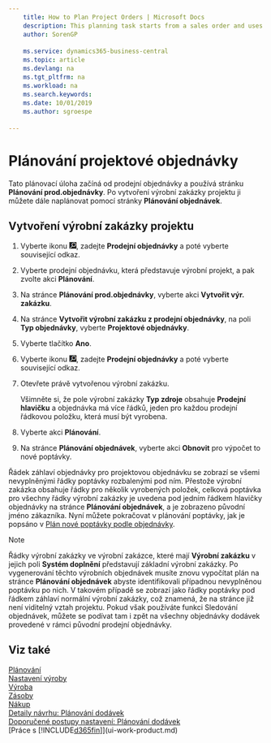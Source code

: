 ```yaml
---
    title: How to Plan Project Orders | Microsoft Docs
    description: This planning task starts from a sales order and uses the **Sales Order Planning** page. Once you have created a project production order, you can plan it further by using the **Order Planning** page.
    author: SorenGP

    ms.service: dynamics365-business-central
    ms.topic: article
    ms.devlang: na
    ms.tgt_pltfrm: na
    ms.workload: na
    ms.search.keywords:
    ms.date: 10/01/2019
    ms.author: sgroespe

---
```

# Plánování projektové objednávky
Tato plánovací úloha začíná od prodejní objednávky a používá stránku **Plánování prod.objednávky**. Po vytvoření výrobní zakázky projektu ji můžete dále naplánovat pomocí stránky **Plánování objednávek**.

## Vytvoření výrobní zakázky projektu

1. Vyberte ikonu ![Žárovky, která otevře funkci Řekněte mi](media/ui-search/search_small.png "Řekněte mi, co chcete dělat"), zadejte **Prodejní objednávky** a poté vyberte související odkaz.
2. Vyberte prodejní objednávku, která představuje výrobní projekt, a pak zvolte akci **Plánování**.
4. Na stránce **Plánování prod.objednávky**, vyberte akci **Vytvořit výr. zakázku**.
5. Na stránce **Vytvořit výrobní zakázku z prodejní objednávky**, na poli **Typ objednávky**, vyberte **Projektové objednávky**.
6. Vyberte tlačítko **Ano**.
7. Vyberte ikonu ![Žárovky, která otevře funkci Řekněte mi](media/ui-search/search_small.png "Řekněte mi, co chcete dělat"), zadejte **Prodejní objednávky** a poté vyberte související odkaz.
8. Otevřete právě vytvořenou výrobní zakázku.

   Všimněte si, že pole výrobní zakázky **Typ zdroje** obsahuje **Prodejní hlavičku** a objednávka má více řádků, jeden pro každou prodejní řádkovou položku, která musí být vyrobena.
9. Vyberte akci **Plánování**.
10. Na stránce **Plánování objednávek**, vyberte akci **Obnovit**  pro výpočet to nové poptávky.

Řádek záhlaví objednávky pro projektovou objednávku se zobrazí se všemi nevyplněnými řádky poptávky rozbalenými pod ním. Přestože výrobní zakázka obsahuje řádky pro několik vyrobených položek, celková poptávka pro všechny řádky výrobní zakázky je uvedena pod jedním řádkem hlavičky objednávky na stránce **Plánování objednávek**, a je zobrazeno původní jméno zákazníka. Nyní můžete pokračovat v plánování poptávky, jak je popsáno v [Plán nové poptávky podle objednávky](production-how-to-plan-for-new-demand.md).

> [!NOTE]
> Řádky výrobní zakázky ve výrobní zakázce, které mají **Výrobní zakázku** v jejich poli **Systém doplnění** představují základní výrobní zakázky. Po vygenerování těchto výrobních objednávek musíte znovu vypočítat plán na stránce **Plánování objednávek** abyste identifikovali případnou nevyplněnou poptávku po nich. V takovém případě se zobrazí jako řádky poptávky pod řádkem záhlaví normální výrobní zakázky, což znamená, že na stránce již není viditelný vztah projektu. Pokud však používáte funkci Sledování objednávek, můžete se podívat tam i zpět na všechny objednávky dodávek provedené v rámci původní prodejní objednávky.

## Viz také
[Plánování](production-planning.md)  
[Nastavení výroby](production-configure-production-processes.md)  
[Výroba](production-manage-manufacturing.md)  
[Zásoby](inventory-manage-inventory.md)  
[Nákup](purchasing-manage-purchasing.md)  
[Detaily návrhu: Plánování dodávek](design-details-supply-planning.md)  
[Doporučené postupy nastavení: Plánování dodávek](setup-best-practices-supply-planning.md)  
[Práce s [!INCLUDE[d365fin](includes/d365fin_md.md)]](ui-work-product.md)
